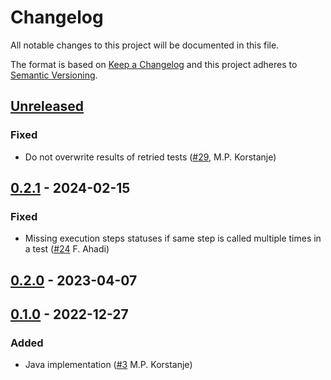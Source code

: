 # Changelog

All notable changes to this project will be documented in this file.

The format is based on [Keep a Changelog](https://keepachangelog.com/en/1.0.0/)
and this project adheres to [Semantic Versioning](https://semver.org/spec/v2.0.0.html).

## [Unreleased]
### Fixed
- Do not overwrite results of retried tests ([#29](https://github.com/cucumber/cucumber-junit-xml-formatter/pull/29), M.P. Korstanje)

## [0.2.1] - 2024-02-15
### Fixed
- Missing execution steps statuses if same step is called multiple times in a test ([#24](https://github.com/cucumber/cucumber-junit-xml-formatter/pull/24) F. Ahadi)

## [0.2.0] - 2023-04-07

## [0.1.0] - 2022-12-27
### Added
- Java implementation ([#3](https://github.com/cucumber/cucumber-junit-xml-formatter/pull/3) M.P. Korstanje)

[Unreleased]: https://github.com/cucumber/cucumber-junit-xml-formatter/compare/v0.2.1...HEAD
[0.2.1]: https://github.com/cucumber/cucumber-junit-xml-formatter/compare/v0.2.0...v0.2.1
[0.2.0]: https://github.com/cucumber/cucumber-junit-xml-formatter/compare/v0.1.0...v0.2.0
[0.1.0]: https://github.com/cucumber/cucumber-junit-xml-formatter/compare/438ec1f6218a849eb2a684982e2ff7e304a3155f...v0.1.0
